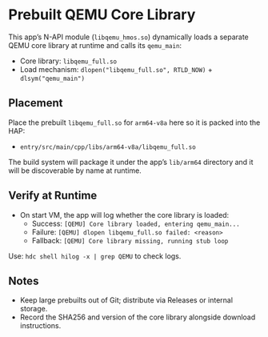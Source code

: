 # Prebuilt QEMU Core Library

This app’s N-API module (`libqemu_hmos.so`) dynamically loads a separate QEMU core library at runtime and calls its `qemu_main`:

- Core library: `libqemu_full.so`
- Load mechanism: `dlopen("libqemu_full.so", RTLD_NOW)` + `dlsym("qemu_main")`

## Placement

Place the prebuilt `libqemu_full.so` for `arm64-v8a` here so it is packed into the HAP:

- `entry/src/main/cpp/libs/arm64-v8a/libqemu_full.so`

The build system will package it under the app’s `lib/arm64` directory and it will be discoverable by name at runtime.

## Verify at Runtime

- On start VM, the app will log whether the core library is loaded:
  - Success: `[QEMU] Core library loaded, entering qemu_main...`
  - Failure: `[QEMU] dlopen libqemu_full.so failed: <reason>`
  - Fallback: `[QEMU] Core library missing, running stub loop`

Use: `hdc shell hilog -x | grep QEMU` to check logs.

## Notes

- Keep large prebuilts out of Git; distribute via Releases or internal storage.
- Record the SHA256 and version of the core library alongside download instructions.
